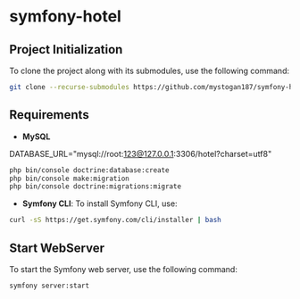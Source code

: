 # symfony-hotel
## Project Initialization

To clone the project along with its submodules, use the following command:

```sh
git clone --recurse-submodules https://github.com/mystogan187/symfony-hotel.git

```

## Requirements

- **MySQL**

DATABASE_URL="mysql://root:123@127.0.0.1:3306/hotel?charset=utf8"
```sh
php bin/console doctrine:database:create
php bin/console make:migration
php bin/console doctrine:migrations:migrate
```


- **Symfony CLI**: To install Symfony CLI, use:

```sh
curl -sS https://get.symfony.com/cli/installer | bash
```

## Start WebServer

To start the Symfony web server, use the following command:

```sh
symfony server:start
```